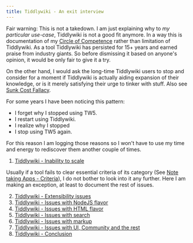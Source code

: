 ```yaml
---
title: Tiddlywiki - An exit interview
---
```




Fair warning: This is not a takedown. I am just explaining why to _my particular use-case_, Tiddlywiki is not a good fit anymore. In a way this is documentation of my [Circle of Competence](circle_of_competence) rather than limitation of Tiddlywiki. As a tool Tiddlywiki has persisted for 15+ years and earned praise from industry giants. So before dismissing it based on anyone's opinion, it would be only fair to give it a try.

On the other hand, I would ask the long-time Tiddlywiki users to stop and consider for a moment if Tiddlywiki is actually aiding expansion of their knowledge, or is it merely satisfying their urge to tinker with stuff. Also see [Sunk Cost Fallacy](sunk_cost_fallacy).

For some years I have been noticing this pattern:

- I forget why I stopped using TW5.
- I restart using Tiddlywiki.
- I realize why I stopped
- I stop using TW5 again.

For this reason I am logging those reasons so I won't have to use my time and energy to rediscover them another couple of times.

1. [Tiddlywiki - Inability to scale](tiddlywiki_-_inability_to_scale)

Usually if a tool fails to clear essential criteria of its category (See [Note taking Apps - Criteria](note_taking_apps_-_criteria)), I do not bother to look into it any further. Here I am making an exception, at least to document the rest of issues.

2. [Tiddlywiki - Extensibility issues](tiddlywiki_-_extensibility_issues)
3. [Tiddlywiki - Issues with NodeJS flavor](tiddlywiki_-_issues_with_nodejs_flavor)
4. [Tiddlywiki - Issues with HTML flavor](tiddlywiki_-_issues_with_html_flavor)
5. [Tiddlywiki - Issues with search](tiddlywiki_-_issues_with_search)
6. [Tiddlywiki - Issues with markup](tiddlywiki_-_issues_with_markup)
7. [Tiddlywiki - Issues with UI, Community and the rest](tiddlywiki_-_issues_with_ui_community_and_the_rest)
8. [Tiddlywiki - Conclusion](tiddlywiki_-_conclusion)
